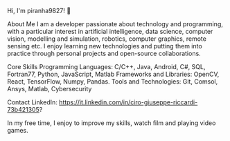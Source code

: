 Hi, I'm piranha9827! 👋

About Me
I am a developer passionate about technology and programming, with a particular interest in artificial intelligence, data science, computer vision, modelling and simulation, robotics, computer graphics, remote sensing etc. 
I enjoy learning new technologies and putting them into practice through personal projects and open-source collaborations.

Core Skills
Programming Languages: C/C++, Java, Android, C#, SQL, Fortran77, Python, JavaScript, Matlab
Frameworks and Libraries: OpenCV, React, TensorFlow, Numpy, Pandas. 
Tools and Technologies: Git, Comsol, Ansys, Matlab, Cybersecurity

Contact
LinkedIn: https://it.linkedin.com/in/ciro-giuseppe-riccardi-73b421305?

In my free time, I enjoy to improve my skills, watch film and playing video games.
